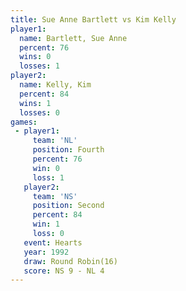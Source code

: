 ```yaml
---
title: Sue Anne Bartlett vs Kim Kelly
player1:                  
  name: Bartlett, Sue Anne
  percent: 76             
  wins: 0                 
  losses: 1               
player2:                  
  name: Kelly, Kim        
  percent: 84             
  wins: 1                 
  losses: 0               
games:
 - player1:          
     team: 'NL'      
     position: Fourth
     percent: 76     
     win: 0          
     loss: 1         
   player2:          
     team: 'NS'      
     position: Second
     percent: 84     
     win: 1          
     loss: 0         
   event: Hearts        
   year: 1992           
   draw: Round Robin(16)
   score: NS 9 - NL 4   
---
```

